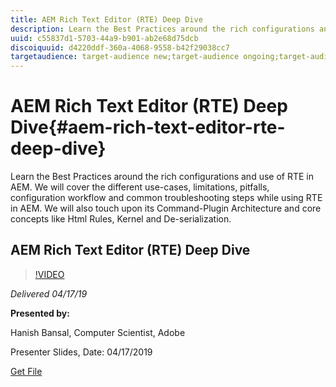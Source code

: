 ```yaml
---
title: AEM Rich Text Editor (RTE) Deep Dive
description: Learn the Best Practices around the rich configurations and use of RTE in AEM. We will cover the different use-cases, limitations, pitfalls, configuration workflow and common troubleshooting steps while using RTE in AEM. We will also touch upon its Command-Plugin Architecture and core concepts like Html Rules, Kernel and De-serialization.
uuid: c55837d1-5703-44a9-b901-ab2e68d75dcb
discoiquuid: d4220ddf-360a-4068-9558-b42f29038cc7
targetaudience: target-audience new;target-audience ongoing;target-audience upgrader
---
```


# AEM Rich Text Editor (RTE) Deep Dive{#aem-rich-text-editor-rte-deep-dive}

Learn the Best Practices around the rich configurations and use of RTE in AEM. We will cover the different use-cases, limitations, pitfalls, configuration workflow and common troubleshooting steps while using RTE in AEM. We will also touch upon its Command-Plugin Architecture and core concepts like Html Rules, Kernel and De-serialization.

## AEM Rich Text Editor (RTE) Deep Dive

>[!VIDEO](https://video.tv.adobe.com/v/27087/?quality=9)

*Delivered 04/17/19*

**Presented by:**

Hanish Bansal, Computer Scientist, Adobe

Presenter Slides, Date: 04/17/2019

[Get File](assets/aem-gems-aem-rte-04172019.pdf)
